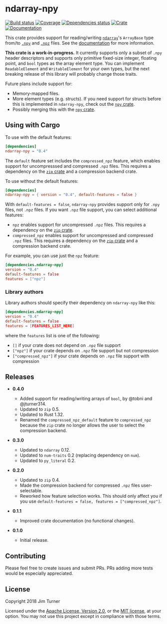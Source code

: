 # ndarray-npy

[![Build status](https://travis-ci.org/jturner314/ndarray-npy.svg?branch=master)](https://travis-ci.org/jturner314/ndarray-npy)
[![Coverage](https://codecov.io/gh/jturner314/ndarray-npy/branch/master/graph/badge.svg)](https://codecov.io/gh/jturner314/ndarray-npy)
[![Dependencies status](https://deps.rs/repo/github/jturner314/ndarray-npy/status.svg)](https://deps.rs/repo/github/jturner314/ndarray-npy)
[![Crate](https://img.shields.io/crates/v/ndarray-npy.svg)](https://crates.io/crates/ndarray-npy)
[![Documentation](https://docs.rs/ndarray-npy/badge.svg)](https://docs.rs/ndarray-npy)

This crate provides support for reading/writing [`ndarray`]'s `ArrayBase` type
from/to [`.npy`] and [`.npz`] files. See the
[documentation](https://docs.rs/ndarray-npy) for more information.

[`ndarray`]: https://github.com/bluss/ndarray
[`.npy`]: https://docs.scipy.org/doc/numpy/reference/generated/numpy.lib.format.html
[`.npz`]: https://docs.scipy.org/doc/numpy/reference/generated/numpy.savez.html

**This crate is a work-in-progress.** It currently supports only a subset of
`.npy` header descriptors and supports only primitive fixed-size integer,
floating point, and `bool` types as the array element type. You can implement
`ReadableElement` and `WritableElement` for your own types, but the next
breaking release of this library will probably change those traits.

Future plans include support for:

* Memory-mapped files.
* More element types (e.g. structs). If you need support for structs before
  this is implemented in `ndarray-npy`, check out the [`npy` crate].
* Possibly merging this with the [`npy` crate].

[`npy` crate]: https://crates.io/crates/npy

## Using with Cargo

To use with the default features:

```toml
[dependencies]
ndarray-npy = "0.4"
```

The `default` feature set includes the `compressed_npz` feature, which enables
support for uncompresssed and compressed `.npz` files. This requires a
dependency on the [`zip` crate] and a compression backend crate.

To use without the default features:

```toml
[dependencies]
ndarray-npy = { version = "0.4", default-features = false }
```

With `default-features = false`, `ndarray-npy` provides support only for `.npy`
files, not `.npz` files. If you want `.npz` file support, you can select
additional features:

* `npz` enables support for uncompressed `.npz` files. This requires a
  dependency on the [`zip` crate].
* `compressed_npz` enables support for uncompressed and compressed `.npz`
  files. This requires a dependency on the [`zip` crate] and a compression
  backend crate.

For example, you can use just the `npz` feature:

```toml
[dependencies.ndarray-npy]
version = "0.4"
default-features = false
features = ["npz"]
```

[`zip` crate]: https://crates.io/crates/zip

### Library authors

Library authors should specify their dependency on `ndarray-npy` like this:

```toml
[dependencies.ndarray-npy]
version = "0.4"
default-features = false
features = [FEATURES_LIST_HERE]
```

where the `features` list is one of the following:

* `[]` if your crate does not depend on `.npz` file support
* `["npz"]` if your crate depends on `.npz` file support but not compression
* `["compressed_npz"]` if your crate depends on `.npz` file support with compression

## Releases

* **0.4.0**

  * Added support for reading/writing arrays of `bool`, by @tobni and
    @jturner314.
  * Updated to `zip` 0.5.
  * Updated to Rust 1.32.
  * Renamed the `compressed_npz_default` feature to `compressed_npz` because
    the `zip` crate no longer allows the user to select the compression
    backend.

* **0.3.0**

  * Updated to `ndarray` 0.12.
  * Updated to `num-traits` 0.2 (replacing dependency on `num`).
  * Updated to `py_literal` 0.2.

* **0.2.0**

  * Updated to `zip` 0.4.
  * Made the compression backend for compressed `.npz` files user-selectable.
  * Reworked how feature selection works. This should only affect you if you
    use `default-features = false, features = ["compressed_npz"]`.

* **0.1.1**

  * Improved crate documentation (no functional changes).

* **0.1.0**

  * Initial release.

## Contributing

Please feel free to create issues and submit PRs. PRs adding more tests would
be especially appreciated.

## License

Copyright 2018 Jim Turner

Licensed under the [Apache License, Version 2.0](LICENSE-APACHE), or the [MIT
license](LICENSE-MIT), at your option. You may not use this project except in
compliance with those terms.
